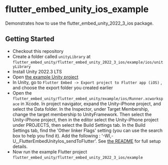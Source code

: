# flutter_embed_unity_ios_example

Demonstrates how to use the flutter_embed_unity_2022_3_ios package.

## Getting Started

- Checkout this repository
- Create a folder called `unityLibrary` at `flutter_embed_unity/flutter_embed_unity_2022_3_ios/example/ios/unityLibrary`
- Install Unity 2022.3 LTS
- Open [the example Unity project](https://github.com/jamesncl/flutter_embed_unity/tree/main/example_unity_2022_3_project)
- In Unity, go to `Flutter Embed -> Export project to Flutter app (iOS)` , and choose the export folder you created earlier
- Open the `flutter_embed_unity/flutter_embed_unity/example/ios/Runner.xcworkspace` in Xcode. In project navigator, expand the Unity-iPhone project, and select the Data folder. In the Inspector, under Target Membership, change the target membership to UnityFramework. Then select the Unity-iPhone project, then in the editor select the Unity-iPhone project under PROJECTS, then select the Build Settings tab. In the Build Settings tab, find the 'Other linker Flags' setting (you can use the search box to help you find it). Add the following : '-Wl,-U,_FlutterEmbedUnityIos_sendToFlutter'. See [the README](https://github.com/jamesncl/flutter_embed_unity/tree/main/flutter_embed_unity) for full setup details.
- Now run the example Flutter project `flutter_embed_unity/flutter_embed_unity_2022_3_ios/example`
